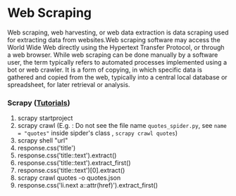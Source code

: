 # Web Scraping

Web scraping, web harvesting, or web data extraction is data scraping used for extracting data from websites.Web scraping software may access the World Wide Web directly using the Hypertext Transfer Protocol, or through a web browser. While web scraping can be done manually by a software user, the term typically refers to automated processes implemented using a bot or web crawler. It is a form of copying, in which specific data is gathered and copied from the web, typically into a central local database or spreadsheet, for later retrieval or analysis.

### Scrapy ([Tutorials](https://docs.scrapy.org/en/latest/intro/tutorial.html))

1. scrapy startproject <project-name>
2. scrapy crawl <spider-name> (E.g. : Do not see the file name `quotes_spider.py`, see `name = "quotes"` inside sipder's class , `scrapy crawl quotes`)
3. scrapy shell "url"
4. response.css('title')
5. response.css('title::text').extract()
6. response.css('title::text').extract_first()
7. response.css('title::text')[0].extract()
8. scrapy crawl quotes -o quotes.json
9. response.css('li.next a::attr(href)').extract_first()